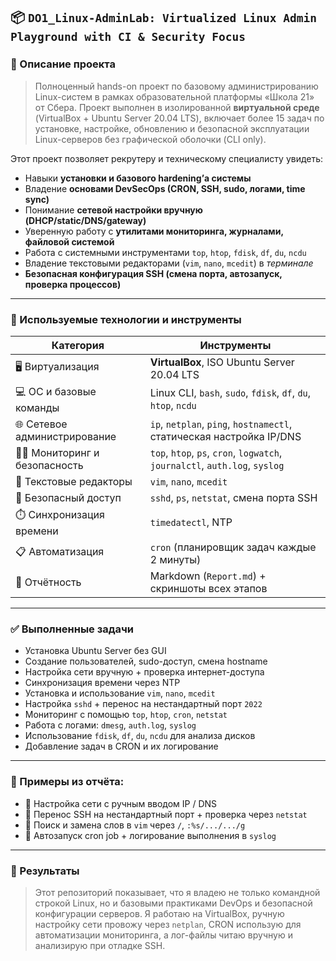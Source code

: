 ## 📦 `DO1_Linux-AdminLab: Virtualized Linux Admin Playground with CI & Security Focus`

### 🧠 Описание проекта

> Полноценный hands-on проект по базовому администрированию Linux-систем в рамках образовательной платформы «Школа 21» от Сбера. Проект выполнен в изолированной **виртуальной среде** (VirtualBox + Ubuntu Server 20.04 LTS), включает более 15 задач по установке, настройке, обновлению и безопасной эксплуатации Linux-серверов без графической оболочки (CLI only).

Этот проект позволяет рекрутеру и техническому специалисту увидеть:

* Навыки **установки и базового hardening’а системы**
* Владение **основами DevSecOps (CRON, SSH, sudo, логами, time sync)**
* Понимание **сетевой настройки вручную (DHCP/static/DNS/gateway)**
* Уверенную работу с **утилитами мониторинга, журналами, файловой системой**
* Работа с системными инструментами `top`, `htop`, `fdisk`, `df`, `du`, `ncdu`
* Владение текстовыми редакторами (`vim`, `nano`, `mcedit`) в *терминале*
* **Безопасная конфигурация SSH (смена порта, автозапуск, проверка процессов)**

---

### 🧰 Используемые технологии и инструменты

| Категория                        | Инструменты                                                                 |
| -------------------------------- | --------------------------------------------------------------------------- |
| 🖥️ Виртуализация                | **VirtualBox**, ISO Ubuntu Server 20.04 LTS                                 |
| 💻 ОС и базовые команды          | Linux CLI, `bash`, `sudo`, `fdisk`, `df`, `du`, `htop`, `ncdu`              |
| 🌐 Сетевое администрирование     | `ip`, `netplan`, `ping`, `hostnamectl`, статическая настройка IP/DNS        |
| 🕵️‍♂️ Мониторинг и безопасность | `top`, `htop`, `ps`, `cron`, `logwatch`, `journalctl`, `auth.log`, `syslog` |
| 🧩 Текстовые редакторы           | `vim`, `nano`, `mcedit`                                                     |
| 🔐 Безопасный доступ             | `sshd`, `ps`, `netstat`, смена порта SSH                                    |
| ⏱️ Синхронизация времени         | `timedatectl`, NTP                                                          |
| 📋 Автоматизация                 | `cron` (планировщик задач каждые 2 минуты)                                  |
| 📝 Отчётность                    | Markdown (`Report.md`) + скриншоты всех этапов                              |

---

### ✅ Выполненные задачи

* Установка Ubuntu Server без GUI
* Создание пользователей, sudo-доступ, смена hostname
* Настройка сети вручную + проверка интернет-доступа
* Синхронизация времени через NTP
* Установка и использование `vim`, `nano`, `mcedit`
* Настройка `sshd` + перенос на нестандартный порт `2022`
* Мониторинг с помощью `top`, `htop`, `cron`, `netstat`
* Работа с логами: `dmesg`, `auth.log`, `syslog`
* Использование `fdisk`, `df`, `du`, `ncdu` для анализа дисков
* Добавление задач в CRON и их логирование

---

### 📸 Примеры из отчёта:

* 📡 Настройка сети с ручным вводом IP / DNS
* 🔐 Перенос SSH на нестандартный порт + проверка через `netstat`
* 🧠 Поиск и замена слов в `vim` через `/`, `:%s/.../.../g`
* 📅 Автозапуск cron job + логирование выполнения в `syslog`

---

### 🎯 Результаты

> Этот репозиторий показывает, что я владею не только командной строкой Linux, но и базовыми практиками DevOps и безопасной конфигурации серверов. Я работаю на VirtualBox, ручную настройку сети провожу через `netplan`, CRON использую для автоматизации мониторинга, а лог-файлы читаю вручную и анализирую при отладке SSH.
